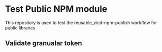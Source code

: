 # Test Public NPM module

This repository is used to test the reusable_cicd-npm-publish workflow for public libraries

 
## Validate granualar token

